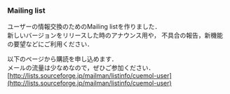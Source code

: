 ### Mailing list
ユーザーの情報交換のためのMailing listを作りました．<br />
新しいバージョンをリリースした時のアナウンス用や，
不具合の報告，新機能の要望などにご利用ください．

以下のページから購読を申し込めます．<br />
メールの流量は少なめなので，ぜひご参加ください．<br />
[http://lists.sourceforge.jp/mailman/listinfo/cuemol-user](http://lists.sourceforge.jp/mailman/listinfo/cuemol-user)
